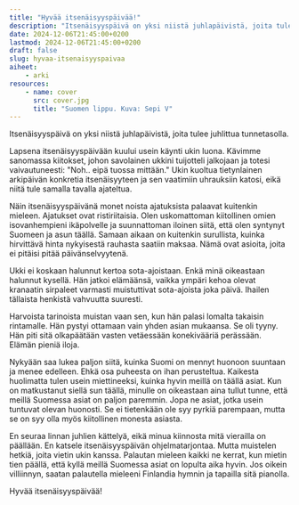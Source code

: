 ```yaml
---
title: "Hyvää itsenäisyyspäivää!"
description: "Itsenäisyyspäivä on yksi niistä juhlapäivistä, joita tulee juhlittua tunnetasolla."
date: 2024-12-06T21:45:00+0200
lastmod: 2024-12-06T21:45:00+0200
draft: false
slug: hyvaa-itsenaisyyspaivaa
aiheet:
    - arki
resources:
    - name: cover
      src: cover.jpg
      title: "Suomen lippu. Kuva: Sepi V"
---
```

Itsenäisyyspäivä on yksi niistä juhlapäivistä, joita tulee juhlittua tunnetasolla.

<!--more-->

Lapsena itsenäisyyspäivään kuului usein käynti ukin luona. Kävimme sanomassa kiitokset, johon savolainen ukkini tuijotteli jalkojaan ja totesi vaivautuneesti: "Noh.. eipä tuossa mittään." Ukin kuoltua tietynlainen arkipäivän konkretia itsenäisyyteen ja sen vaatimiin uhrauksiin katosi, eikä niitä tule samalla tavalla ajateltua.

Näin itsenäisyyspäivänä monet noista ajatuksista palaavat kuitenkin mieleen. Ajatukset ovat ristiriitaisia. Olen uskomattoman kiitollinen omien isovanhempieni ikäpolvelle ja suunnattoman iloinen siitä, että olen syntynyt Suomeen ja asun täällä. Samaan aikaan on kuitenkin surullista, kuinka hirvittävä hinta nykyisestä rauhasta saatiin maksaa. Nämä ovat asioita, joita ei pitäisi pitää päivänselvyytenä.

Ukki ei koskaan halunnut kertoa sota-ajoistaan. Enkä minä oikeastaan halunnut kysellä. Hän jatkoi elämäänsä, vaikka ympäri kehoa olevat kranaatin sirpaleet varmasti muistuttivat sota-ajoista joka päivä. Ihailen tällaista henkistä vahvuutta suuresti.

Harvoista tarinoista muistan vaan sen, kun hän palasi lomalta takaisin rintamalle. Hän pystyi ottamaan vain yhden asian mukaansa. Se oli tyyny. Hän piti sitä olkapäätään vasten vetäessään konekivääriä perässään. Elämän pieniä iloja.

Nykyään saa lukea paljon siitä, kuinka Suomi on mennyt huonoon suuntaan ja menee edelleen. Ehkä osa puheesta on ihan perusteltua. Kaikesta huolimatta tulen usein miettineeksi, kuinka hyvin meillä on täällä asiat. Kun on matkustanut siellä sun täällä, minulle on oikeastaan aina tullut tunne, että meillä Suomessa asiat on paljon paremmin. Jopa ne asiat, jotka usein tuntuvat olevan huonosti. Se ei tietenkään ole syy pyrkiä parempaan, mutta se on syy olla myös kiitollinen monesta asiasta.

En seuraa linnan juhlien kättelyä, eikä minua kiinnosta mitä vierailla on päällään. En katsele itsenäisyyspäivän ohjelmatarjontaa. Mutta muistelen hetkiä, joita vietin ukin kanssa. Palautan mieleen kaikki ne kerrat, kun mietin tien päällä, että kyllä meillä Suomessa asiat on lopulta aika hyvin. Jos oikein villiinnyn, saatan palautella mieleeni Finlandia hymnin ja tapailla sitä pianolla. 

Hyvää itsenäisyyspäivää!